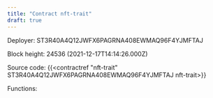 ```yaml
---
title: "Contract nft-trait"
draft: true
---
```

Deployer: ST3R40A4Q12JWFX6PAGRNA408EWMAQ96F4YJMFTAJ


 



Block height: 24536 (2021-12-17T14:14:26.000Z)

Source code: {{<contractref "nft-trait" ST3R40A4Q12JWFX6PAGRNA408EWMAQ96F4YJMFTAJ nft-trait>}}

Functions:


